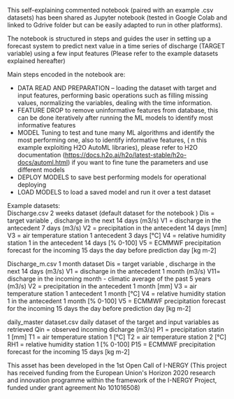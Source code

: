 This self-explaining commented notebook (paired with an example .csv datasets) has been shared as Jupyter notebook (tested in Google Colab and linked to Gdrive folder but can be easily adapted to run in other platforms).

The notebook is structured in steps and guides the user in setting up a forecast system to predict next value in a time series of discharge (TARGET variable) using a few input features (Please refer to the example datasets explained hereafter)

Main steps encoded in the notebook are:

- DATA READ AND PREPARATION – loading the dataset with target and input features, performing basic operations such as filling missing values, normalizing the variables, dealing with the time information.
- FEATURE DROP to remove uninformative features from database, this can be done iteratively after running the ML models to identify most informative features
- MODEL Tuning to test and tune many ML algorithms and identify the most performing one, also to identify informative features, ( n this example exploiting H2O AutoML libraries), please refer to H2O documentation (https://docs.h2o.ai/h2o/latest-stable/h2o-docs/automl.html) if you want to fine tune the parameters and use different models
- DEPLOY MODELS to save best performing models for operational deploying
- LOAD MODELS to load a saved model and run it over a test dataset


Example datasets:   
Discharge.csv 2 weeks dataset (default dataset for the notebook ) 
Dis = target variable ,  discharge in the next 14 days (m3/s) 
V1 = discharge in the antecedent 7 days (m3/s) 
V2 = precipitation in the antecedent 14 days [mm]
V3 = air temperature station 1 antecedent 3 days [°C]
V4 = relative humidity  station 1 in the antecedent 14 days [% 0-100]
V5 = ECMMWF precipitation forecast for the incoming 15 days the day before prediction day [kg m-2]

Discharge_m.csv 1 month  dataset
Dis = target variable ,  discharge in the next 14 days (m3/s) 
V1 = discharge in the antecedent 1 month (m3/s)
V11= discharge in the incoming  month - climatic average of the past 5 years (m3/s)
V2 = precipitation in the antecedent 1 month  [mm]
V3 = air temperature station 1 antecedent 1 month [°C]
V4 = relative humidity  station 1 in the antecedent 1 month [% 0-100]
V5 = ECMMWF precipitation forecast for the incoming 15 days the day before prediction day [kg m-2]

daily_master dataset.csv
daily dataset of the target and input variables as retrieved 
Qin = observed incoming dicharge  (m3/s) 
P1 = precipitation statin 1   [mm]
T1 = air temperature station 1 [°C]
T2 = air temperature station 2 [°C]
RH1 = relative humidity  station 1  [% 0-100]
P15 = ECMMWF precipitation forecast for the incoming 15 days [kg m-2] 

This asset has been developed in the 1st Open Call of I-NERGY (This project has received funding from the European Union's Horizon 2020 research and innovation programme within the framework of the I-NERGY Project, funded under grant agreement No 101016508)
